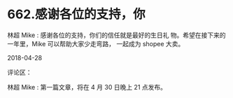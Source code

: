 # 662.感谢各位的支持，你

林超 Mike : 感谢各位的支持，你们的信任就是最好的生日礼 物。希望在接下来的一年里，Mike 可以帮助大家少走弯路， 一起成为 shopee 大卖。

2018-04-28

评论区：

林超 Mike : 第一篇文章，将在 4 月 30 日晚上 21 点发布。